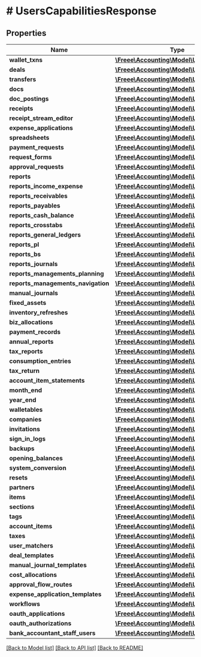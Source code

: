 # # UsersCapabilitiesResponse

## Properties

Name | Type | Description | Notes
------------ | ------------- | ------------- | -------------
**wallet_txns** | [**\Freee\Accounting\Model\UsersCapability**](UsersCapability.md) |  | 
**deals** | [**\Freee\Accounting\Model\UsersCapability**](UsersCapability.md) |  | 
**transfers** | [**\Freee\Accounting\Model\UsersCapability**](UsersCapability.md) |  | 
**docs** | [**\Freee\Accounting\Model\UsersCapability**](UsersCapability.md) |  | 
**doc_postings** | [**\Freee\Accounting\Model\UsersCapability**](UsersCapability.md) |  | 
**receipts** | [**\Freee\Accounting\Model\UsersCapability**](UsersCapability.md) |  | 
**receipt_stream_editor** | [**\Freee\Accounting\Model\UsersCapability**](UsersCapability.md) |  | 
**expense_applications** | [**\Freee\Accounting\Model\UsersCapability**](UsersCapability.md) |  | 
**spreadsheets** | [**\Freee\Accounting\Model\UsersCapability**](UsersCapability.md) |  | 
**payment_requests** | [**\Freee\Accounting\Model\UsersCapability**](UsersCapability.md) |  | 
**request_forms** | [**\Freee\Accounting\Model\UsersCapability**](UsersCapability.md) |  | 
**approval_requests** | [**\Freee\Accounting\Model\UsersCapability**](UsersCapability.md) |  | 
**reports** | [**\Freee\Accounting\Model\UsersCapability**](UsersCapability.md) |  | 
**reports_income_expense** | [**\Freee\Accounting\Model\UsersCapability**](UsersCapability.md) |  | 
**reports_receivables** | [**\Freee\Accounting\Model\UsersCapability**](UsersCapability.md) |  | 
**reports_payables** | [**\Freee\Accounting\Model\UsersCapability**](UsersCapability.md) |  | 
**reports_cash_balance** | [**\Freee\Accounting\Model\UsersCapability**](UsersCapability.md) |  | 
**reports_crosstabs** | [**\Freee\Accounting\Model\UsersCapability**](UsersCapability.md) |  | 
**reports_general_ledgers** | [**\Freee\Accounting\Model\UsersCapability**](UsersCapability.md) |  | 
**reports_pl** | [**\Freee\Accounting\Model\UsersCapability**](UsersCapability.md) |  | 
**reports_bs** | [**\Freee\Accounting\Model\UsersCapability**](UsersCapability.md) |  | 
**reports_journals** | [**\Freee\Accounting\Model\UsersCapability**](UsersCapability.md) |  | 
**reports_managements_planning** | [**\Freee\Accounting\Model\UsersCapability**](UsersCapability.md) |  | 
**reports_managements_navigation** | [**\Freee\Accounting\Model\UsersCapability**](UsersCapability.md) |  | 
**manual_journals** | [**\Freee\Accounting\Model\UsersCapability**](UsersCapability.md) |  | 
**fixed_assets** | [**\Freee\Accounting\Model\UsersCapability**](UsersCapability.md) |  | 
**inventory_refreshes** | [**\Freee\Accounting\Model\UsersCapability**](UsersCapability.md) |  | 
**biz_allocations** | [**\Freee\Accounting\Model\UsersCapability**](UsersCapability.md) |  | 
**payment_records** | [**\Freee\Accounting\Model\UsersCapability**](UsersCapability.md) |  | 
**annual_reports** | [**\Freee\Accounting\Model\UsersCapability**](UsersCapability.md) |  | 
**tax_reports** | [**\Freee\Accounting\Model\UsersCapability**](UsersCapability.md) |  | 
**consumption_entries** | [**\Freee\Accounting\Model\UsersCapability**](UsersCapability.md) |  | 
**tax_return** | [**\Freee\Accounting\Model\UsersCapability**](UsersCapability.md) |  | 
**account_item_statements** | [**\Freee\Accounting\Model\UsersCapability**](UsersCapability.md) |  | 
**month_end** | [**\Freee\Accounting\Model\UsersCapability**](UsersCapability.md) |  | 
**year_end** | [**\Freee\Accounting\Model\UsersCapability**](UsersCapability.md) |  | 
**walletables** | [**\Freee\Accounting\Model\UsersCapability**](UsersCapability.md) |  | 
**companies** | [**\Freee\Accounting\Model\UsersCapability**](UsersCapability.md) |  | 
**invitations** | [**\Freee\Accounting\Model\UsersCapability**](UsersCapability.md) |  | 
**sign_in_logs** | [**\Freee\Accounting\Model\UsersCapability**](UsersCapability.md) |  | 
**backups** | [**\Freee\Accounting\Model\UsersCapability**](UsersCapability.md) |  | 
**opening_balances** | [**\Freee\Accounting\Model\UsersCapability**](UsersCapability.md) |  | 
**system_conversion** | [**\Freee\Accounting\Model\UsersCapability**](UsersCapability.md) |  | 
**resets** | [**\Freee\Accounting\Model\UsersCapability**](UsersCapability.md) |  | 
**partners** | [**\Freee\Accounting\Model\UsersCapability**](UsersCapability.md) |  | 
**items** | [**\Freee\Accounting\Model\UsersCapability**](UsersCapability.md) |  | 
**sections** | [**\Freee\Accounting\Model\UsersCapability**](UsersCapability.md) |  | 
**tags** | [**\Freee\Accounting\Model\UsersCapability**](UsersCapability.md) |  | 
**account_items** | [**\Freee\Accounting\Model\UsersCapability**](UsersCapability.md) |  | 
**taxes** | [**\Freee\Accounting\Model\UsersCapability**](UsersCapability.md) |  | 
**user_matchers** | [**\Freee\Accounting\Model\UsersCapability**](UsersCapability.md) |  | 
**deal_templates** | [**\Freee\Accounting\Model\UsersCapability**](UsersCapability.md) |  | 
**manual_journal_templates** | [**\Freee\Accounting\Model\UsersCapability**](UsersCapability.md) |  | 
**cost_allocations** | [**\Freee\Accounting\Model\UsersCapability**](UsersCapability.md) |  | 
**approval_flow_routes** | [**\Freee\Accounting\Model\UsersCapability**](UsersCapability.md) |  | 
**expense_application_templates** | [**\Freee\Accounting\Model\UsersCapability**](UsersCapability.md) |  | 
**workflows** | [**\Freee\Accounting\Model\UsersCapability**](UsersCapability.md) |  | 
**oauth_applications** | [**\Freee\Accounting\Model\UsersCapability**](UsersCapability.md) |  | 
**oauth_authorizations** | [**\Freee\Accounting\Model\UsersCapability**](UsersCapability.md) |  | 
**bank_accountant_staff_users** | [**\Freee\Accounting\Model\UsersCapability**](UsersCapability.md) |  | 

[[Back to Model list]](../../README.md#documentation-for-models) [[Back to API list]](../../README.md#documentation-for-api-endpoints) [[Back to README]](../../README.md)



